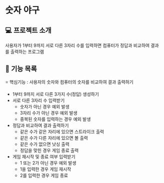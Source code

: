 # 숫자 야구

## :computer: 프로젝트 소개

사용자가 1부터 9까지 서로 다른 3자리 수를 입력하면 컴퓨터가 정답과 비교하여 결과를 출력하는 프로그램

## :pushpin: 기능 목록

:star: 핵심기능 : 사용자의 숫자와 컴퓨터의 숫자를 비교하여 결과 출력하기

* 1부터 9까지 서로 다른 3가지 수(정답) 생성하기
* 서로 다른 3자리 수 입력받기
    * 숫자가 아닌 경우 예외 발생
    * 3자리 수가 아닌 경우 예외 발생
    * 중복된 숫자를 입력하는 경우 예외 발생
* 정답과 비교하여 결과 출력하기
    * 같은 수가 같은 자리에 있으면 스트라이크 출력
    * 같은 수가 다른 자리에 있으면 볼 출력
    * 같은 수가 없으면 낫싱 출력
    * 정답을 맞힌 경우 게임 종료 출력
* 게임 재시작 및 종료 여부 입력받기
    * 1 또는 2가 아닌 경우 예외 발생
    * 1을 입력한 경우 게임 재시작
    * 2를 입력한 경우 게임 종료